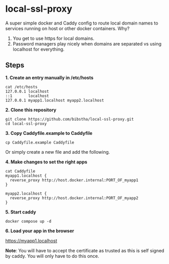 # local-ssl-proxy
A super simple docker and Caddy config to route local domain names to services running on host or other docker containers.
Why?

1. You get to use https for local domains.
2. Password managers play nicely when domains are separated vs using localhost for everything.

## Steps

**1. Create an entry manually in /etc/hosts**
```
cat /etc/hosts
127.0.0.1 localhost
::1       localhost
127.0.0.1 myapp1.localhost myapp2.localhost
```

**2. Clone this repository**
```
git clone https://github.com/bibstha/local-ssl-proxy.git
cd local-ssl-proxy
```

**3. Copy Caddyfile.example to Caddyfile**
```
cp Caddyfile.example Caddyfile
```
Or simply create a new file and add the following.


**4. Make changes to set the right apps**
```
cat Caddyfile
myapp1.localhost {
  reverse_proxy http://host.docker.internal:PORT_OF_myapp1
}

myapp2.localhost {
  reverse_proxy http://host.docker.internal:PORT_OF_myapp2
}
```

**5. Start caddy**
```
docker compose up -d
```

**6. Load your app in the browser**

https://myapp1.localhost

**Note**: You will have to accept the certificate as trusted as this is self signed by caddy. You will only have to do this once.
